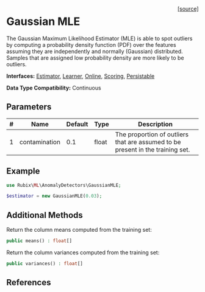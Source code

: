 <span style="float:right;"><a href="https://github.com/RubixML/ML/blob/master/src/AnomalyDetectors/GaussianMLE.php">[source]</a></span>

# Gaussian MLE
The Gaussian Maximum Likelihood Estimator (MLE) is able to spot outliers by computing a probability density function (PDF) over the features assuming they are independently and normally (Gaussian) distributed. Samples that are assigned low probability density are more likely to be outliers.

**Interfaces:** [Estimator](../estimator.md), [Learner](../learner.md), [Online](../online.md), [Scoring](../scoring.md), [Persistable](../persistable.md)

**Data Type Compatibility:** Continuous

## Parameters
| # | Name | Default | Type | Description |
|---|---|---|---|---|
| 1 | contamination | 0.1 | float | The proportion of outliers that are assumed to be present in the training set. |

## Example
```php
use Rubix\ML\AnomalyDetectors\GaussianMLE;

$estimator = new GaussianMLE(0.03);
```

## Additional Methods
Return the column means computed from the training set:
```php
public means() : float[]
```

Return the column variances computed from the training set:
```php
public variances() : float[]
```

## References
[^1]: T. F. Chan et al. (1979). Updating Formulae and a Pairwise Algorithm for Computing Sample Variances.